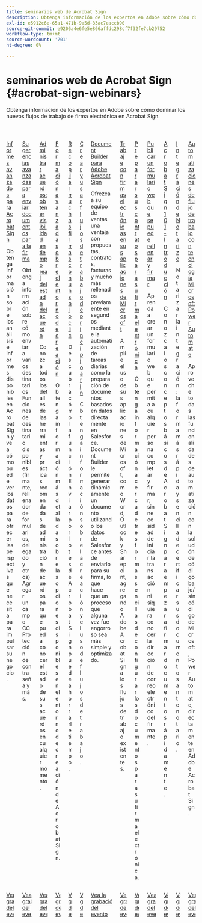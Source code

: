```yaml
---
title: seminarios web de Acrobat Sign
description: Obtenga información de los expertos en Adobe sobre cómo dominar los nuevos flujos de trabajo de firma electrónica en Acrobat Sign.
exl-id: e5912c6e-65a1-471b-9a5d-83ac7eaccb90
source-git-commit: e9206a4e6fe5e866affdc298cf7f32fe7cb29752
workflow-type: tm+mt
source-wordcount: '701'
ht-degree: 0%

---
```


# seminarios web de Acrobat Sign {#acrobat-sign-webinars}

Obtenga información de los expertos en Adobe sobre cómo dominar los nuevos flujos de trabajo de firma electrónica en Acrobat Sign.

<!-- CARDS

* https://experienceleague.adobe.com/es/docs/events/acrobat-sign-webinars/advanced-reporting
* https://experienceleague.adobe.com/es/docs/events/acrobat-sign-webinars/advanced-sending-documents-signature
* https://experienceleague.adobe.com/es/docs/events/acrobat-sign-webinars/agreement-status
* https://experienceleague.adobe.com/es/docs/events/acrobat-sign-webinars/authoring-environment
* https://experienceleague.adobe.com/es/docs/events/acrobat-sign-webinars/collect-signatures
* https://experienceleague.adobe.com/es/docs/events/acrobat-sign-webinars/create-use-workflows
* https://experienceleague.adobe.com/es/docs/events/acrobat-sign-webinars/document-builder
* https://experienceleague.adobe.com/es/docs/events/acrobat-sign-webinars/e-signature-microsoft
* https://experienceleague.adobe.com/es/docs/events/acrobat-sign-webinars/e-signature-setup
* https://experienceleague.adobe.com/es/docs/events/acrobat-sign-webinars/fillable-signable-web-form
* https://experienceleague.adobe.com/es/docs/events/acrobat-sign-webinars/getting-started
* https://experienceleague.adobe.com/es/docs/events/acrobat-sign-webinars/notarize
* https://experienceleague.adobe.com/es/docs/events/acrobat-sign-webinars/workflow-automations

-->
<!-- START CARDS HTML - DO NOT MODIFY BY HAND -->
<div class="columns">
    <div class="column is-half-tablet is-half-desktop is-one-third-widescreen" aria-label="Advanced Reporting for Acrobat Sign">
        <div class="card" style="height: 100%; display: flex; flex-direction: column; height: 100%;">
            <div class="card-image">
                <figure class="image x-is-16by9">
                    <a href="https://experienceleague.adobe.com/es/docs/events/acrobat-sign-webinars/advanced-reporting" title="Informes avanzados para Acrobat Sign">
                        <img class="is-bordered-r-small" src="https://video.tv.adobe.com/v/3454408/?format=jpeg&nocache=1731453823479&captions=spa" alt="Informes avanzados para Acrobat Sign"
                             style="width: 100%; aspect-ratio: 16 / 9; object-fit: cover; overflow: hidden; display: block; margin: auto;">
                    </a>
                </figure>
            </div>
            <div class="card-content is-padded-small" style="display: flex; flex-direction: column; flex-grow: 1; justify-content: space-between;">
                <div class="top-card-content">
                    <p class="headline is-size-6 has-text-weight-bold">
                        <a href="https://experienceleague.adobe.com/es/docs/events/acrobat-sign-webinars/advanced-reporting" title="Informes avanzados para Acrobat Sign">Informes avanzados para Acrobat Sign</a>
                    </p>
                    <p class="is-size-6">Obtenga información sobre los análisis e informes disponibles en Acrobat Sign y vea cómo puede ver los datos para ofrecer las perspectivas que necesita para impulsar su negocio.</p>
                </div>
                <a href="https://experienceleague.adobe.com/es/docs/events/acrobat-sign-webinars/advanced-reporting" class="spectrum-Button spectrum-Button--outline spectrum-Button--primary spectrum-Button--sizeM" style="align-self: flex-start; margin-top: 1rem;">
                    <span class="spectrum-Button-label has-no-wrap has-text-weight-bold">Vea la grabación del evento</span>
                </a>
            </div>
        </div>
    </div>
    <div class="column is-half-tablet is-half-desktop is-one-third-widescreen" aria-label="Advanced Tips for Sending Documents for Signature">
        <div class="card" style="height: 100%; display: flex; flex-direction: column; height: 100%;">
            <div class="card-image">
                <figure class="image x-is-16by9">
                    <a href="https://experienceleague.adobe.com/es/docs/events/acrobat-sign-webinars/advanced-sending-documents-signature" title="Sugerencias avanzadas para enviar documentos para su firma">
                        <img class="is-bordered-r-small" src="https://video.tv.adobe.com/v/3454882/?format=jpeg&nocache=1731453823460&captions=spa" alt="Sugerencias avanzadas para enviar documentos para su firma"
                             style="width: 100%; aspect-ratio: 16 / 9; object-fit: cover; overflow: hidden; display: block; margin: auto;">
                    </a>
                </figure>
            </div>
            <div class="card-content is-padded-small" style="display: flex; flex-direction: column; flex-grow: 1; justify-content: space-between;">
                <div class="top-card-content">
                    <p class="headline is-size-6 has-text-weight-bold">
                        <a href="https://experienceleague.adobe.com/es/docs/events/acrobat-sign-webinars/advanced-sending-documents-signature" title="Sugerencias avanzadas para enviar documentos para su firma">Sugerencias avanzadas para enviar documentos para la firma</a>
                    </p>
                    <p class="is-size-6">Obtenga información sobre cómo enviar a varios destinatarios Funciones de destinatario disponibles (firmante, rellenador de formularios, delegado y otros) Agregar un campo CC Protección de contraseña y más.</p>
                </div>
                <a href="https://experienceleague.adobe.com/es/docs/events/acrobat-sign-webinars/advanced-sending-documents-signature" class="spectrum-Button spectrum-Button--outline spectrum-Button--primary spectrum-Button--sizeM" style="align-self: flex-start; margin-top: 1rem;">
                    <span class="spectrum-Button-label has-no-wrap has-text-weight-bold">Vea la grabación del evento</span>
                </a>
            </div>
        </div>
    </div>
    <div class="column is-half-tablet is-half-desktop is-one-third-widescreen" aria-label="Manage Agreements - Get Real-Time Visibility into Agreement Status">
        <div class="card" style="height: 100%; display: flex; flex-direction: column; height: 100%;">
            <div class="card-image">
                <figure class="image x-is-16by9">
                    <a href="https://experienceleague.adobe.com/es/docs/events/acrobat-sign-webinars/agreement-status" title="Gestión de Acuerdos: Obtenga Visibilidad en Tiempo Real del Estado del Acuerdo">
                        <img class="is-bordered-r-small" src="https://video.tv.adobe.com/v/3455004/?format=jpeg&nocache=1731453823516&captions=spa" alt="Gestión de Acuerdos: Obtenga Visibilidad en Tiempo Real del Estado del Acuerdo"
                             style="width: 100%; aspect-ratio: 16 / 9; object-fit: cover; overflow: hidden; display: block; margin: auto;">
                    </a>
                </figure>
            </div>
            <div class="card-content is-padded-small" style="display: flex; flex-direction: column; flex-grow: 1; justify-content: space-between;">
                <div class="top-card-content">
                    <p class="headline is-size-6 has-text-weight-bold">
                        <a href="https://experienceleague.adobe.com/es/docs/events/acrobat-sign-webinars/agreement-status" title="Gestión de Acuerdos: Obtenga Visibilidad en Tiempo Real del Estado del Acuerdo">Administrar acuerdos: obtener visibilidad en tiempo real del estado del acuerdo</a>
                    </p>
                    <p class="is-size-6">Conozca todos los detalles de las herramientas y prácticas recomendadas de administración de acuerdos para que pueda conocer el estado de sus acuerdos en cualquier momento.</p>
                </div>
                <a href="https://experienceleague.adobe.com/es/docs/events/acrobat-sign-webinars/agreement-status" class="spectrum-Button spectrum-Button--outline spectrum-Button--primary spectrum-Button--sizeM" style="align-self: flex-start; margin-top: 1rem;">
                    <span class="spectrum-Button-label has-no-wrap has-text-weight-bold">Vea la grabación del evento</span>
                </a>
            </div>
        </div>
    </div>
    <div class="column is-half-tablet is-half-desktop is-one-third-widescreen" aria-label="Advanced Training on Authoring Environment">
        <div class="card" style="height: 100%; display: flex; flex-direction: column; height: 100%;">
            <div class="card-image">
                <figure class="image x-is-16by9">
                    <a href="https://experienceleague.adobe.com/es/docs/events/acrobat-sign-webinars/authoring-environment" title="Formación avanzada sobre el entorno de creación">
                        <img class="is-bordered-r-small" src="https://video.tv.adobe.com/v/3455900/?format=jpeg&nocache=1731453823517&captions=spa" alt="Formación avanzada sobre el entorno de creación"
                             style="width: 100%; aspect-ratio: 16 / 9; object-fit: cover; overflow: hidden; display: block; margin: auto;">
                    </a>
                </figure>
            </div>
            <div class="card-content is-padded-small" style="display: flex; flex-direction: column; flex-grow: 1; justify-content: space-between;">
                <div class="top-card-content">
                    <p class="headline is-size-6 has-text-weight-bold">
                        <a href="https://experienceleague.adobe.com/es/docs/events/acrobat-sign-webinars/authoring-environment" title="Formación avanzada sobre el entorno de creación">Formación avanzada sobre el entorno de creación</a>
                    </p>
                    <p class="is-size-6">Obtenga información más detallada sobre las opciones disponibles en el entorno de creación de Acrobat Sign.</p>
                </div>
                <a href="https://experienceleague.adobe.com/es/docs/events/acrobat-sign-webinars/authoring-environment" class="spectrum-Button spectrum-Button--outline spectrum-Button--primary spectrum-Button--sizeM" style="align-self: flex-start; margin-top: 1rem;">
                    <span class="spectrum-Button-label has-no-wrap has-text-weight-bold">Vea la grabación del evento</span>
                </a>
            </div>
        </div>
    </div>
    <div class="column is-half-tablet is-half-desktop is-one-third-widescreen" aria-label="Collect Many Signatures with One Click">
        <div class="card" style="height: 100%; display: flex; flex-direction: column; height: 100%;">
            <div class="card-image">
                <figure class="image x-is-16by9">
                    <a href="https://experienceleague.adobe.com/es/docs/events/acrobat-sign-webinars/collect-signatures" title="Recopilar muchas firmas con un solo clic">
                        <img class="is-bordered-r-small" src="https://video.tv.adobe.com/v/3454894/?format=jpeg&nocache=1731453823488&captions=spa" alt="Recopilar muchas firmas con un solo clic"
                             style="width: 100%; aspect-ratio: 16 / 9; object-fit: cover; overflow: hidden; display: block; margin: auto;">
                    </a>
                </figure>
            </div>
            <div class="card-content is-padded-small" style="display: flex; flex-direction: column; flex-grow: 1; justify-content: space-between;">
                <div class="top-card-content">
                    <p class="headline is-size-6 has-text-weight-bold">
                        <a href="https://experienceleague.adobe.com/es/docs/events/acrobat-sign-webinars/collect-signatures" title="Recopilar muchas firmas con un solo clic">Recopilar muchas firmas con un solo clic</a>
                    </p>
                    <p class="is-size-6">Descubra cómo la función Enviar por lotes de Acrobat Sign puede ahorrarle tiempo.</p>
                </div>
                <a href="https://experienceleague.adobe.com/es/docs/events/acrobat-sign-webinars/collect-signatures" class="spectrum-Button spectrum-Button--outline spectrum-Button--primary spectrum-Button--sizeM" style="align-self: flex-start; margin-top: 1rem;">
                    <span class="spectrum-Button-label has-no-wrap has-text-weight-bold">Vea la grabación del evento</span>
                </a>
            </div>
        </div>
    </div>
    <div class="column is-half-tablet is-half-desktop is-one-third-widescreen" aria-label="Creating and Using Workflows from Beginning to End">
        <div class="card" style="height: 100%; display: flex; flex-direction: column; height: 100%;">
            <div class="card-image">
                <figure class="image x-is-16by9">
                    <a href="https://experienceleague.adobe.com/es/docs/events/acrobat-sign-webinars/create-use-workflows" title="Creación y uso de flujos de trabajo de principio a fin">
                        <img class="is-bordered-r-small" src="https://video.tv.adobe.com/v/3454903/?format=jpeg&nocache=1731453823485&captions=spa" alt="Creación y uso de flujos de trabajo de principio a fin"
                             style="width: 100%; aspect-ratio: 16 / 9; object-fit: cover; overflow: hidden; display: block; margin: auto;">
                    </a>
                </figure>
            </div>
            <div class="card-content is-padded-small" style="display: flex; flex-direction: column; flex-grow: 1; justify-content: space-between;">
                <div class="top-card-content">
                    <p class="headline is-size-6 has-text-weight-bold">
                        <a href="https://experienceleague.adobe.com/es/docs/events/acrobat-sign-webinars/create-use-workflows" title="Creación y uso de flujos de trabajo de principio a fin">Crear y usar flujos de trabajo de principio a fin</a>
                    </p>
                    <p class="is-size-6">Obtenga información sobre la creación y el uso de flujos de trabajo.</p>
                </div>
                <a href="https://experienceleague.adobe.com/es/docs/events/acrobat-sign-webinars/create-use-workflows" class="spectrum-Button spectrum-Button--outline spectrum-Button--primary spectrum-Button--sizeM" style="align-self: flex-start; margin-top: 1rem;">
                    <span class="spectrum-Button-label has-no-wrap has-text-weight-bold">Vea la grabación del evento</span>
                </a>
            </div>
        </div>
    </div>
    <div class="column is-half-tablet is-half-desktop is-one-third-widescreen" aria-label="Document Builder for Adobe Acrobat Sign">
        <div class="card" style="height: 100%; display: flex; flex-direction: column; height: 100%;">
            <div class="card-image">
                <figure class="image x-is-16by9">
                    <a href="https://experienceleague.adobe.com/es/docs/events/acrobat-sign-webinars/document-builder" title="Document Builder para Adobe Acrobat Sign">
                        <img class="is-bordered-r-small" src="https://video.tv.adobe.com/v/3454916/?format=jpeg&nocache=1731453823516&captions=spa" alt="Document Builder para Adobe Acrobat Sign"
                             style="width: 100%; aspect-ratio: 16 / 9; object-fit: cover; overflow: hidden; display: block; margin: auto;">
                    </a>
                </figure>
            </div>
            <div class="card-content is-padded-small" style="display: flex; flex-direction: column; flex-grow: 1; justify-content: space-between;">
                <div class="top-card-content">
                    <p class="headline is-size-6 has-text-weight-bold">
                        <a href="https://experienceleague.adobe.com/es/docs/events/acrobat-sign-webinars/document-builder" title="Document Builder para Adobe Acrobat Sign">Document Builder para Adobe Acrobat Sign</a>
                    </p>
                    <p class="is-size-6">Ofrezca a su equipo de ventas una ventaja con propuestas, contratos, facturas y mucho más rellenados previamente en segundos mediante la automatización de tareas diarias como la preparación de documentos basados en datos directamente en Salesforce. Document Builder le permite generar dinámicamente un documento utilizando los datos de Salesforce antes de enviarlo para su firma, lo que hace que un proceso que alguna vez fue engorroso sea más simple y optimizado.</p>
                </div>
                <a href="https://experienceleague.adobe.com/es/docs/events/acrobat-sign-webinars/document-builder" class="spectrum-Button spectrum-Button--outline spectrum-Button--primary spectrum-Button--sizeM" style="align-self: flex-start; margin-top: 1rem;">
                    <span class="spectrum-Button-label has-no-wrap has-text-weight-bold">Vea la grabación del evento</span>
                </a>
            </div>
        </div>
    </div>
    <div class="column is-half-tablet is-half-desktop is-one-third-widescreen" aria-label="Work with e-signatures in your Microsoft apps">
        <div class="card" style="height: 100%; display: flex; flex-direction: column; height: 100%;">
            <div class="card-image">
                <figure class="image x-is-16by9">
                    <a href="https://experienceleague.adobe.com/es/docs/events/acrobat-sign-webinars/e-signature-microsoft" title="Trabaje con firmas electrónicas en sus aplicaciones de Microsoft">
                        <img class="is-bordered-r-small" src="https://video.tv.adobe.com/v/3455053/?format=jpeg&nocache=1731453823517&captions=spa" alt="Trabaje con firmas electrónicas en sus aplicaciones de Microsoft"
                             style="width: 100%; aspect-ratio: 16 / 9; object-fit: cover; overflow: hidden; display: block; margin: auto;">
                    </a>
                </figure>
            </div>
            <div class="card-content is-padded-small" style="display: flex; flex-direction: column; flex-grow: 1; justify-content: space-between;">
                <div class="top-card-content">
                    <p class="headline is-size-6 has-text-weight-bold">
                        <a href="https://experienceleague.adobe.com/es/docs/events/acrobat-sign-webinars/e-signature-microsoft" title="Trabaje con firmas electrónicas en sus aplicaciones de Microsoft">Trabaje con firmas electrónicas en sus aplicaciones de Microsoft</a>
                    </p>
                    <p class="is-size-6">Amplíe el uso de sus aplicaciones de Microsoft, como Word, Outlook y Sharepoint, agregando Adobe Acrobat Sign a los flujos de trabajo existentes.</p>
                </div>
                <a href="https://experienceleague.adobe.com/es/docs/events/acrobat-sign-webinars/e-signature-microsoft" class="spectrum-Button spectrum-Button--outline spectrum-Button--primary spectrum-Button--sizeM" style="align-self: flex-start; margin-top: 1rem;">
                    <span class="spectrum-Button-label has-no-wrap has-text-weight-bold">Vea la grabación del evento</span>
                </a>
            </div>
        </div>
    </div>
    <div class="column is-half-tablet is-half-desktop is-one-third-widescreen" aria-label="Prepare Your Agreements for e-signature">
        <div class="card" style="height: 100%; display: flex; flex-direction: column; height: 100%;">
            <div class="card-image">
                <figure class="image x-is-16by9">
                    <a href="https://experienceleague.adobe.com/es/docs/events/acrobat-sign-webinars/e-signature-setup" title="Preparar sus contratos para su firma electrónica">
                        <img class="is-bordered-r-small" src="https://video.tv.adobe.com/v/3455947/?format=jpeg&nocache=1731453823483&captions=spa" alt="Preparar sus contratos para su firma electrónica"
                             style="width: 100%; aspect-ratio: 16 / 9; object-fit: cover; overflow: hidden; display: block; margin: auto;">
                    </a>
                </figure>
            </div>
            <div class="card-content is-padded-small" style="display: flex; flex-direction: column; flex-grow: 1; justify-content: space-between;">
                <div class="top-card-content">
                    <p class="headline is-size-6 has-text-weight-bold">
                        <a href="https://experienceleague.adobe.com/es/docs/events/acrobat-sign-webinars/e-signature-setup" title="Preparar sus contratos para su firma electrónica">Preparar sus contratos para su firma electrónica</a>
                    </p>
                    <p class="is-size-6">Obtenga información acerca de tres formas sencillas de configurar los documentos para su firma electrónica.</p>
                </div>
                <a href="https://experienceleague.adobe.com/es/docs/events/acrobat-sign-webinars/e-signature-setup" class="spectrum-Button spectrum-Button--outline spectrum-Button--primary spectrum-Button--sizeM" style="align-self: flex-start; margin-top: 1rem;">
                    <span class="spectrum-Button-label has-no-wrap has-text-weight-bold">Vea la grabación del evento</span>
                </a>
            </div>
        </div>
    </div>
    <div class="column is-half-tablet is-half-desktop is-one-third-widescreen" aria-label="Post a Fillable, Signable Web Form">
        <div class="card" style="height: 100%; display: flex; flex-direction: column; height: 100%;">
            <div class="card-image">
                <figure class="image x-is-16by9">
                    <a href="https://experienceleague.adobe.com/es/docs/events/acrobat-sign-webinars/fillable-signable-web-form" title="Publicar un formulario web que se puede rellenar y firmar">
                        <img class="is-bordered-r-small" src="https://video.tv.adobe.com/v/3455448/?format=jpeg&nocache=1731453823488&captions=spa" alt="Publicar un formulario web que se puede rellenar y firmar"
                             style="width: 100%; aspect-ratio: 16 / 9; object-fit: cover; overflow: hidden; display: block; margin: auto;">
                    </a>
                </figure>
            </div>
            <div class="card-content is-padded-small" style="display: flex; flex-direction: column; flex-grow: 1; justify-content: space-between;">
                <div class="top-card-content">
                    <p class="headline is-size-6 has-text-weight-bold">
                        <a href="https://experienceleague.adobe.com/es/docs/events/acrobat-sign-webinars/fillable-signable-web-form" title="Publicar un formulario web que se puede rellenar y firmar">Publicar un formulario web que se puede rellenar y firmar</a>
                    </p>
                    <p class="is-size-6">Aprenda a crear un formulario web que permita a cualquier persona completar y firmar, sin necesidad de iniciar la transacción ni siquiera conocer la dirección de correo electrónico del firmante.</p>
                </div>
                <a href="https://experienceleague.adobe.com/es/docs/events/acrobat-sign-webinars/fillable-signable-web-form" class="spectrum-Button spectrum-Button--outline spectrum-Button--primary spectrum-Button--sizeM" style="align-self: flex-start; margin-top: 1rem;">
                    <span class="spectrum-Button-label has-no-wrap has-text-weight-bold">Vea la grabación del evento</span>
                </a>
            </div>
        </div>
    </div>
    <div class="column is-half-tablet is-half-desktop is-one-third-widescreen" aria-label="Acrobat Sign 101 - Getting Started">
        <div class="card" style="height: 100%; display: flex; flex-direction: column; height: 100%;">
            <div class="card-image">
                <figure class="image x-is-16by9">
                    <a href="https://experienceleague.adobe.com/es/docs/events/acrobat-sign-webinars/getting-started" title="Acrobat Sign 101: Introducción">
                        <img class="is-bordered-r-small" src="https://video.tv.adobe.com/v/3455468/?format=jpeg&nocache=1731453823457&captions=spa" alt="Acrobat Sign 101: Introducción"
                             style="width: 100%; aspect-ratio: 16 / 9; object-fit: cover; overflow: hidden; display: block; margin: auto;">
                    </a>
                </figure>
            </div>
            <div class="card-content is-padded-small" style="display: flex; flex-direction: column; flex-grow: 1; justify-content: space-between;">
                <div class="top-card-content">
                    <p class="headline is-size-6 has-text-weight-bold">
                        <a href="https://experienceleague.adobe.com/es/docs/events/acrobat-sign-webinars/getting-started" title="Acrobat Sign 101: Introducción">Acrobat Sign 101 - Introducción</a>
                    </p>
                    <p class="is-size-6">Conozca los conceptos básicos de Acrobat Sign para empezar a firmar documentos rápidamente.</p>
                </div>
                <a href="https://experienceleague.adobe.com/es/docs/events/acrobat-sign-webinars/getting-started" class="spectrum-Button spectrum-Button--outline spectrum-Button--primary spectrum-Button--sizeM" style="align-self: flex-start; margin-top: 1rem;">
                    <span class="spectrum-Button-label has-no-wrap has-text-weight-bold">Vea la grabación del evento</span>
                </a>
            </div>
        </div>
    </div>
    <div class="column is-half-tablet is-half-desktop is-one-third-widescreen" aria-label="Notarize Integration">
        <div class="card" style="height: 100%; display: flex; flex-direction: column; height: 100%;">
            <div class="card-image">
                <figure class="image x-is-16by9">
                    <a href="https://experienceleague.adobe.com/es/docs/events/acrobat-sign-webinars/notarize" title="Notarizar integración">
                        <img class="is-bordered-r-small" src="https://video.tv.adobe.com/v/3454375/?format=jpeg&nocache=1731453823489&captions=spa" alt="Notarizar integración"
                             style="width: 100%; aspect-ratio: 16 / 9; object-fit: cover; overflow: hidden; display: block; margin: auto;">
                    </a>
                </figure>
            </div>
            <div class="card-content is-padded-small" style="display: flex; flex-direction: column; flex-grow: 1; justify-content: space-between;">
                <div class="top-card-content">
                    <p class="headline is-size-6 has-text-weight-bold">
                        <a href="https://experienceleague.adobe.com/es/docs/events/acrobat-sign-webinars/notarize" title="Notarizar integración">Integración de Notarize</a>
                    </p>
                    <p class="is-size-6">Notarizar la integración: la forma más rápida y sencilla de certificar sus documentos ante notario.</p>
                </div>
                <a href="https://experienceleague.adobe.com/es/docs/events/acrobat-sign-webinars/notarize" class="spectrum-Button spectrum-Button--outline spectrum-Button--primary spectrum-Button--sizeM" style="align-self: flex-start; margin-top: 1rem;">
                    <span class="spectrum-Button-label has-no-wrap has-text-weight-bold">Vea la grabación del evento</span>
                </a>
            </div>
        </div>
    </div>
    <div class="column is-half-tablet is-half-desktop is-one-third-widescreen" aria-label="Workflow Automations Powered by Microsoft Power Automate">
        <div class="card" style="height: 100%; display: flex; flex-direction: column; height: 100%;">
            <div class="card-image">
                <figure class="image x-is-16by9">
                    <a href="https://experienceleague.adobe.com/es/docs/events/acrobat-sign-webinars/workflow-automations" title="Automatizaciones de flujo de trabajo con tecnología Microsoft Power Automate">
                        <img class="is-bordered-r-small" src="https://video.tv.adobe.com/v/3454927/?format=jpeg&nocache=1731453823611&captions=spa" alt="Automatizaciones de flujo de trabajo con tecnología Microsoft Power Automate"
                             style="width: 100%; aspect-ratio: 16 / 9; object-fit: cover; overflow: hidden; display: block; margin: auto;">
                    </a>
                </figure>
            </div>
            <div class="card-content is-padded-small" style="display: flex; flex-direction: column; flex-grow: 1; justify-content: space-between;">
                <div class="top-card-content">
                    <p class="headline is-size-6 has-text-weight-bold">
                        <a href="https://experienceleague.adobe.com/es/docs/events/acrobat-sign-webinars/workflow-automations" title="Automatizaciones de flujo de trabajo con tecnología Microsoft Power Automate">Automatizaciones de flujo de trabajo con tecnología Microsoft Power Automate</a>
                    </p>
                    <p class="is-size-6">Aproveche todas las funcionalidades de automatización con la solución de código bajo/sin código de Microsoft, Power Automate, directamente en Adobe Acrobat Sign.</p>
                </div>
                <a href="https://experienceleague.adobe.com/es/docs/events/acrobat-sign-webinars/workflow-automations" class="spectrum-Button spectrum-Button--outline spectrum-Button--primary spectrum-Button--sizeM" style="align-self: flex-start; margin-top: 1rem;">
                    <span class="spectrum-Button-label has-no-wrap has-text-weight-bold">Vea la grabación del evento</span>
                </a>
            </div>
        </div>
    </div>
</div>
<!-- END CARDS HTML - DO NOT MODIFY BY HAND -->
